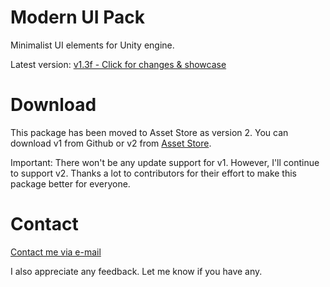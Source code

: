 # Modern UI Pack
Minimalist UI elements for Unity engine. 

Latest version: [v1.3f - Click for changes & showcase](https://www.youtube.com/watch?v=rQidH6Oh6dI)

# Download
This package has been moved to Asset Store as version 2. You can download v1 from Github or v2 from [Asset Store](https://assetstore.unity.com/packages/tools/gui/modern-ui-pack-114792).

Important: There won't be any update support for v1. However, I'll continue to support v2. Thanks a lot to contributors for their effort to make this package better for everyone.

# Contact
[Contact me via e-mail](mailto:isa.steam@outlook.com)

I also appreciate any feedback. Let me know if you have any.
